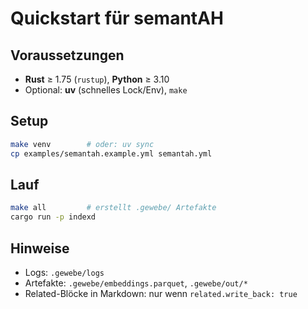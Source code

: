 # Quickstart für semantAH

## Voraussetzungen
- **Rust** ≥ 1.75 (`rustup`), **Python** ≥ 3.10
- Optional: **uv** (schnelles Lock/Env), `make`

## Setup
```bash
make venv        # oder: uv sync
cp examples/semantah.example.yml semantah.yml
```

## Lauf
```bash
make all         # erstellt .gewebe/ Artefakte
cargo run -p indexd
```

## Hinweise
- Logs: `.gewebe/logs`
- Artefakte: `.gewebe/embeddings.parquet`, `.gewebe/out/*`
- Related-Blöcke in Markdown: nur wenn `related.write_back: true`
